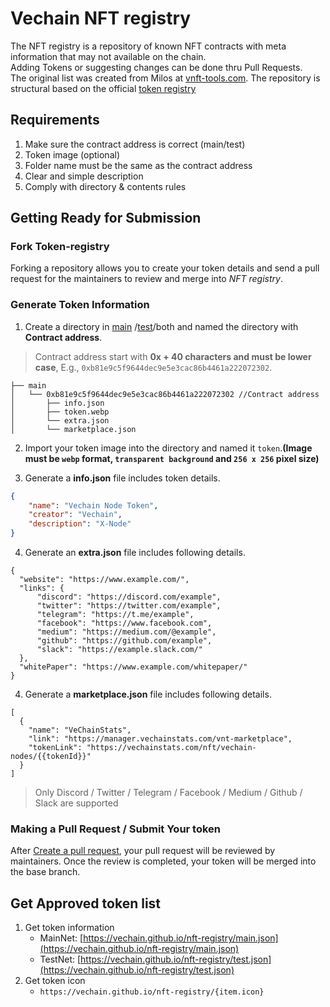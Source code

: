 # Vechain NFT registry

The NFT registry is a repository of known NFT contracts with meta information that may not available on the chain.  
Adding Tokens or suggesting changes can be done thru Pull Requests.  
The original list was created from Milos at [vnft-tools.com](https://vnft-tools.com/). The repository is structural based on the official [token registry](https://github.com/vechain/token-registry)


## Requirements 
1. Make sure the contract address is correct (main/test)
2. Token image (optional)
3. Folder name must be the same as the contract address 
4. Clear and simple description 
5. Comply with directory & contents rules

## Getting Ready for Submission
### Fork Token-registry
Forking a repository allows you to create your token details and send a pull request for the maintainers to review and merge into *NFT registry*.
### Generate Token Information
1. Create a directory in [main](tokens/main) /[test](tokens/test)/both and named the directory with **Contract address**.

> Contract address start with **0x + 40 characters and must be lower case**, E.g., `0xb81e9c5f9644dec9e5e3cac86b4461a222072302`.

```
├── main 
│   └── 0xb81e9c5f9644dec9e5e3cac86b4461a222072302 //Contract address
│       ├── info.json
│       ├── token.webp
│       └── extra.json
│       └── marketplace.json
```


2. Import your token image into the directory and named it `token`.**(Image must be `webp` format, `transparent background` and `256 x 256` pixel size)**

3. Generate a **info.json** file includes token details.


```json
{
    "name": "Vechain Node Token",
    "creator": "Vechain",
    "description": "X-Node"
}
```

4. Generate an **extra.json** file includes following details. 

```
{
  "website": "https://www.example.com/", 
  "links": {
      "discord": "https://discord.com/example",
      "twitter": "https://twitter.com/example",
      "telegram": "https://t.me/example",
      "facebook": "https://www.facebook.com",
      "medium": "https://medium.com/@example",
      "github": "https://github.com/example",
      "slack": "https://example.slack.com/"
  },
  "whitePaper": "https://www.example.com/whitepaper/"
}

```

4. Generate a **marketplace.json** file includes following details. 

```
[
  {
    "name": "VeChainStats",
    "link": "https://manager.vechainstats.com/vnt-marketplace",
    "tokenLink": "https://vechainstats.com/nft/vechain-nodes/{{tokenId}}"
  }
]

```

> Only Discord / Twitter / Telegram / Facebook / Medium / Github / Slack are supported

### Making a Pull Request / Submit Your token
After [Create a pull request](https://help.github.com/en/articles/creating-a-pull-request), your pull request will be reviewed by maintainers. Once the review is completed, your token will be merged into the base branch.

## Get Approved token list

1. Get token information
   * MainNet: [https://vechain.github.io/nft-registry/main.json](https://vechain.github.io/nft-registry/main.json)
   * TestNet: [https://vechain.github.io/nft-registry/test.json](https://vechain.github.io/nft-registry/test.json)
2. Get token icon
   * `https://vechain.github.io/nft-registry/{item.icon}`
